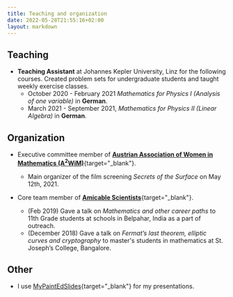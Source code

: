 ```yaml
---
title: Teaching and organization
date: 2022-05-28T21:55:16+02:00
layout: markdown 
---
```


## Teaching
- **Teaching Assistant** at Johannes Kepler University, Linz for the following courses. Created problem sets for undergraduate students and taught weekly exercise classes. 
    - October 2020 - February 2021 _Mathematics for Physics I (Analysis of one variable)_ in **German**.
    - March 2021 - September 2021, _Mathematics for Physics II (Linear Algebra)_ in **German**.

## Organization

- Executive committee member of [**Austrian Association of Women in Mathematics (A<sup>2</sup>WiM)**](https://www.a2wim.net/about){target="_blank"}.
    - Main organizer of the film screening _Secrets of the Surface_ on May 12th, 2021. 

- Core team member of [**Amicable Scientists**](https://amicablescientists.org/author/vishnupriya/){target="_blank"}.
    - (Feb 2019) Gave a talk on _Mathematics and other career paths_ to 11th Grade students at schools in Belpahar, India as a part of outreach. 
    - (December 2018) Gave a talk on _Fermat’s last theorem, elliptic curves and cryptography_ to master's students in mathematics at St. Joseph’s College, Bangalore.

## Other

- I use [MyPaintEdSlides](https://homepage.univie.ac.at/steffen.plunder/blog/posts/mypaintedslides/){target="_blank"} for my presentations.